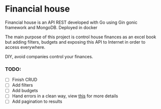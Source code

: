 # Financial house

Financial house is an API REST developed with Go using Gin gonic framework and MongoDB.
Deployed in docker

The main purpose of this project is control house finances as an excel book but adding
filters, budgets and exposing this API to Internet in order to access everywhere.

DIY, avoid companies control your finances.

### TODO:

- [ ] Finish CRUD
- [ ] Add filters  
- [ ] Add budgets
- [ ] Hand errors in a clean way, view [this](https://github.com/henrmota/errors-handling-example) for more details
- [ ] Add pagination to results 
